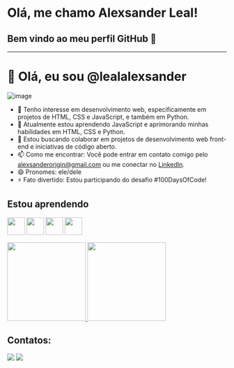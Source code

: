 # Olá, me chamo Alexsander Leal! 
## Bem vindo ao meu perfil GitHub 👋

---

# 👋 Olá, eu sou @lealalexsander

![image](https://github.com/user-attachments/assets/d9cb7d48-48c6-42f7-a51c-02bc8f7244e4)

- 👀 Tenho interesse em desenvolvimento web, especificamente em projetos de HTML, CSS e JavaScript, e também em Python.
- 🌱 Atualmente estou aprendendo JavaScript e aprimorando minhas habilidades em HTML, CSS e Python.
- 💞️ Estou buscando colaborar em projetos de desenvolvimento web front-end e iniciativas de código aberto.
- 📫 Como me encontrar: Você pode entrar em contato comigo pelo [alexsanderorigin@gmail.com](mailto:alexsanderorigin@gmail.com) ou me conectar no [LinkedIn](https://www.linkedin.com/in/lealalexsander).
- 😄 Pronomes: ele/dele
- ⚡ Fato divertido: Estou participando do desafio #100DaysOfCode!

## Estou aprendendo

<img src="https://cdn.jsdelivr.net/gh/devicons/devicon@latest/icons/html5/html5-original-wordmark.svg" width="40" height="40"/> <img src="https://cdn.jsdelivr.net/gh/devicons/devicon@latest/icons/css3/css3-original-wordmark.svg" width="40" height="40"/> <img src="https://cdn.jsdelivr.net/gh/devicons/devicon@latest/icons/javascript/javascript-original.svg" width="40" height="40"/> <img src="https://cdn.jsdelivr.net/gh/devicons/devicon@latest/icons/python/python-original-wordmark.svg" width="40" height="40"/>

<div>
    <a href="https://github.com/lealalexsander">
        <img loading="lazy" height="180em" src="https://github-readme-stats.vercel.app/api/top-langs/?username=lealalexsander&layout=compact&langs_count=7&theme=dracula"/>
        <img loading="lazy" height="180em" src="https://github-readme-stats.vercel.app/api?username=lealalexsander&show_icons=true&theme=dracula&include_all_commits=true&count_private=true"/>
    </a>
</div>



## Contatos:

<div>
<a href="https://instagram.com/alexsanderleal" target="_blank"><img loading="lazy" src="https://img.shields.io/badge/-Instagram-%23E4405F?style=for-the-badge&logo=instagram&logoColor=white" target="_blank"></a>
<a href="https://www.linkedin.com/in/alexsander-leal-475351298" target="_blank"><img loading="lazy" src="https://img.shields.io/badge/-LinkedIn-%230077B5?style=for-the-badge&logo=linkedin&logoColor=white" target="_blank"></a>   
</div>
